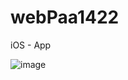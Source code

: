 # webPaa1422
 
iOS - App

![image](https://user-images.githubusercontent.com/30162161/155814888-0a3aa95f-020f-4e3c-b2dc-7ad1c1e5f23a.png)
